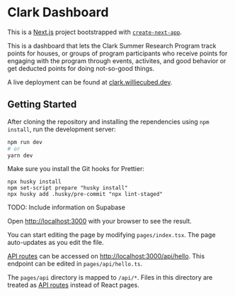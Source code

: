 # Clark Dashboard

This is a [Next.js](https://nextjs.org/) project bootstrapped with [`create-next-app`](https://github.com/vercel/next.js/tree/canary/packages/create-next-app).

This is a dashboard that lets the Clark Summer Research Program track points for
houses, or groups of program participants who receive points for engaging with
the program through events, activites, and good behavior or get deducted points
for doing not-so-good things.

A live deployment can be found at [clark.williecubed.dev](clark.williecubed.dev).

## Getting Started

After cloning the repository and installing the rependencies using
`npm install`, run the development server:

```bash
npm run dev
# or
yarn dev
```

Make sure you install the Git hooks for Prettier:

```shell
npx husky install
npm set-script prepare "husky install"
npx husky add .husky/pre-commit "npx lint-staged"
```

TODO: Include information on Supabase

Open [http://localhost:3000](http://localhost:3000) with your browser to see the result.

You can start editing the page by modifying `pages/index.tsx`. The page auto-updates as you edit the file.

[API routes](https://nextjs.org/docs/api-routes/introduction) can be accessed on [http://localhost:3000/api/hello](http://localhost:3000/api/hello). This endpoint can be edited in `pages/api/hello.ts`.

The `pages/api` directory is mapped to `/api/*`. Files in this directory are treated as [API routes](https://nextjs.org/docs/api-routes/introduction) instead of React pages.
